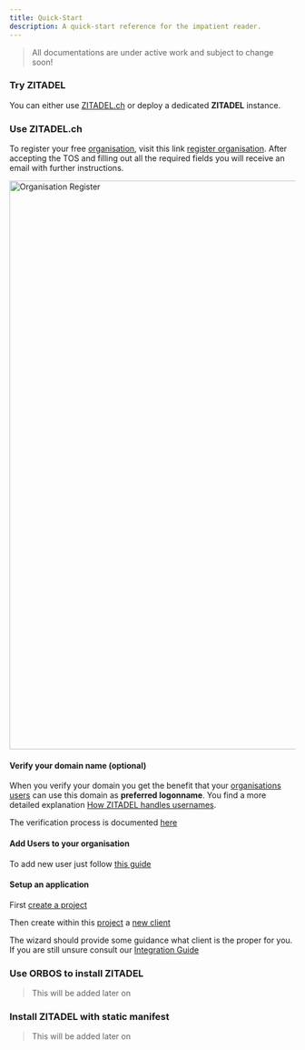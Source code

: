 ```yaml
---
title: Quick-Start
description: A quick-start reference for the impatient reader.
---
```


> All documentations are under active work and subject to change soon!

### Try ZITADEL

You can either use [ZITADEL.ch](https://zitadel.ch) or deploy a dedicated **ZITADEL** instance.

### Use ZITADEL.ch

To register your free [organisation](administrate#Organisations), visit this link [register organisation](https://accounts.zitadel.ch/register/org).
After accepting the TOS and filling out all the required fields you will receive an email with further instructions.

<img src="img/accounts_org_register.png" alt="Organisation Register" width="1000px" height="auto">

#### Verify your domain name (optional)

When you verify your domain you get the benefit that your [organisations](administrate#Organisations) [users](administrate#Users) can use this domain as **preferred logonname**. You find a more detailed explanation [How ZITADEL handles usernames](administrate#How_ZITADEL_handles_usernames).

The verification process is documented [here](administrate#Verify_a_domain_name)

#### Add Users to your organisation

To add new user just follow [this guide](administrate#Create_Users)

#### Setup an application

First [create a project](administrate#Create_a_project)

Then create within this [project](administrate#Projects) a [new client](administrate#Create_a_client)

The wizard should provide some guidance what client is the proper for you. If you are still unsure consult our [Integration Guide](integrate#Overview)

### Use ORBOS to install ZITADEL

> This will be added later on

### Install ZITADEL with static manifest

> This will be added later on
